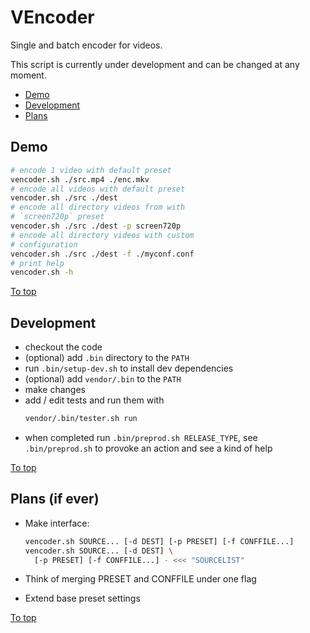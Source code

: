 # <a id="top"></a> VEncoder

Single and batch encoder for videos.

This script is currently under development and can be changed at any moment.

* [Demo](#demo)
* [Development](#development)
* [Plans](#plans-if-ever)

## Demo

```sh
# encode 1 video with default preset
vencoder.sh ./src.mp4 ./enc.mkv
# encode all videos with default preset
vencoder.sh ./src ./dest
# encode all directory videos from with
# `screen720p` preset
vencoder.sh ./src ./dest -p screen720p
# encode all directory videos with custom 
# configuration
vencoder.sh ./src ./dest -f ./myconf.conf
# print help
vencoder.sh -h
```

[To top]

## Development

* checkout the code
* (optional) add `.bin` directory to the `PATH`
* run `.bin/setup-dev.sh` to install dev dependencies
* (optional) add `vendor/.bin` to the `PATH`
* make changes
* add / edit tests and run them with
  ```sh
  vendor/.bin/tester.sh run
  ```
* when completed run `.bin/preprod.sh RELEASE_TYPE`, see `.bin/preprod.sh` to provoke an action and see a kind of help

[To top]

## Plans (if ever)

* Make interface:

  ```sh
  vencoder.sh SOURCE... [-d DEST] [-p PRESET] [-f CONFFILE...]
  vencoder.sh SOURCE... [-d DEST] \
    [-p PRESET] [-f CONFFILE...] - <<< "SOURCELIST"
  ```
* Think of merging PRESET and CONFFILE under one flag
* Extend base preset settings

[To top]

[To top]: #top
